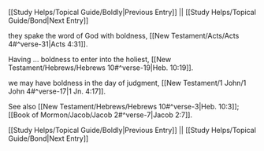 [[Study Helps/Topical Guide/Boldly|Previous Entry]]  ||  [[Study Helps/Topical Guide/Bond|Next Entry]]

 they spake the word of God with boldness, [[New Testament/Acts/Acts 4#^verse-31|Acts 4:31]].

 Having ... boldness to enter into the holiest, [[New Testament/Hebrews/Hebrews 10#^verse-19|Heb. 10:19]].

 we may have boldness in the day of judgment, [[New Testament/1 John/1 John 4#^verse-17|1 Jn. 4:17]].

 See also [[New Testament/Hebrews/Hebrews 10#^verse-3|Heb. 10:3]]; [[Book of Mormon/Jacob/Jacob 2#^verse-7|Jacob 2:7]].

[[Study Helps/Topical Guide/Boldly|Previous Entry]]  ||  [[Study Helps/Topical Guide/Bond|Next Entry]]